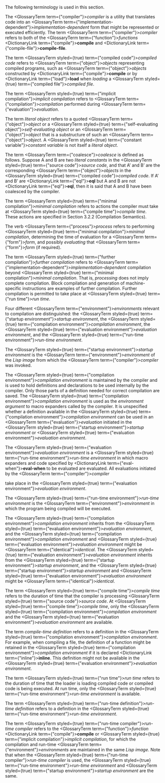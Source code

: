  



The following terminology is used in this section. 



The <GlossaryTerm  term={"compiler"}><i>compiler</i></GlossaryTerm> is a utility that translates code into an <GlossaryTerm  term={"implementation-dependent"}><i>implementation-dependent</i></GlossaryTerm> form that might be represented or executed efficiently. The term <GlossaryTerm  term={"compiler"}><i>compiler</i></GlossaryTerm> refers to both of the <GlossaryTerm  term={"function"}><i>functions</i></GlossaryTerm> <DictionaryLink  term={"compile"}><b>compile</b></DictionaryLink> and <DictionaryLink  term={"compile-file"}><b>compile-file</b></DictionaryLink>. 



The term <GlossaryTerm styled={true} term={"compiled code"}><i>compiled code</i></GlossaryTerm> refers to <GlossaryTerm  term={"object"}><i>objects</i></GlossaryTerm> representing compiled programs, such as <GlossaryTerm  term={"object"}><i>objects</i></GlossaryTerm> constructed by <DictionaryLink  term={"compile"}><b>compile</b></DictionaryLink> or by <DictionaryLink  term={"load"}><b>load</b></DictionaryLink> when *loading* a <GlossaryTerm styled={true} term={"compiled file"}><i>compiled file</i></GlossaryTerm>. 



The term <GlossaryTerm styled={true} term={"implicit compilation"}><i>implicit compilation</i></GlossaryTerm> refers to <GlossaryTerm  term={"compilation"}><i>compilation</i></GlossaryTerm> performed during <GlossaryTerm  term={"evaluation"}><i>evaluation</i></GlossaryTerm>. 



The term *literal object* refers to a quoted <GlossaryTerm  term={"object"}><i>object</i></GlossaryTerm> or a <GlossaryTerm styled={true} term={"self-evaluating object"}><i>self-evaluating object</i></GlossaryTerm> or an <GlossaryTerm  term={"object"}><i>object</i></GlossaryTerm> that is a substructure of such an <GlossaryTerm  term={"object"}><i>object</i></GlossaryTerm>. A <GlossaryTerm styled={true} term={"constant variable"}><i>constant variable</i></GlossaryTerm> is not itself a *literal object*. 



The term <GlossaryTerm  term={"coalesce"}><i>coalesce</i></GlossaryTerm> is defined as follows. Suppose A and B are two *literal constants* in the <GlossaryTerm styled={true} term={"source code"}><i>source code</i></GlossaryTerm>, and that A’ and B’ are the corresponding <GlossaryTerm  term={"object"}><i>objects</i></GlossaryTerm> in the <GlossaryTerm styled={true} term={"compiled code"}><i>compiled code</i></GlossaryTerm>. If A’ and B’ are <DictionaryLink  term={"eql"}><b>eql</b></DictionaryLink> but A and B are not <DictionaryLink  term={"eql"}><b>eql</b></DictionaryLink>, then it is said that A and B have been coalesced by the compiler. 



The term <GlossaryTerm styled={true} term={"minimal compilation"}><i>minimal compilation</i></GlossaryTerm> refers to actions the compiler must take at <GlossaryTerm styled={true} term={"compile time"}><i>compile time</i></GlossaryTerm>. These actions are specified in Section 3.2.2 (Compilation Semantics). 



The verb <GlossaryTerm  term={"process"}><i>process</i></GlossaryTerm> refers to performing <GlossaryTerm styled={true} term={"minimal compilation"}><i>minimal compilation</i></GlossaryTerm>, determining the time of evaluation for a <GlossaryTerm  term={"form"}><i>form</i></GlossaryTerm>, and possibly *evaluating* that <GlossaryTerm  term={"form"}><i>form</i></GlossaryTerm> (if required). 



The term <GlossaryTerm styled={true} term={"further compilation"}><i>further compilation</i></GlossaryTerm> refers to <GlossaryTerm  term={"implementation-dependent"}><i>implementation-dependent</i></GlossaryTerm> compilation beyond <GlossaryTerm styled={true} term={"minimal compilation"}><i>minimal compilation</i></GlossaryTerm>. That is, *processing* does not imply complete compilation. Block compilation and generation of machine-specific instructions are examples of further compilation. Further compilation is permitted to take place at <GlossaryTerm styled={true} term={"run time"}><i>run time</i></GlossaryTerm>. 



Four different <GlossaryTerm  term={"environment"}><i>environments</i></GlossaryTerm> relevant to compilation are distinguished: the <GlossaryTerm styled={true} term={"startup environment"}><i>startup environment</i></GlossaryTerm>, the <GlossaryTerm styled={true} term={"compilation environment"}><i>compilation environment</i></GlossaryTerm>, the <GlossaryTerm styled={true} term={"evaluation environment"}><i>evaluation environment</i></GlossaryTerm>, and the <GlossaryTerm styled={true} term={"run-time environment"}><i>run-time environment</i></GlossaryTerm>. 



The <GlossaryTerm styled={true} term={"startup environment"}><i>startup environment</i></GlossaryTerm> is the <GlossaryTerm  term={"environment"}><i>environment</i></GlossaryTerm> of the *Lisp image* from which the <GlossaryTerm  term={"compiler"}><i>compiler</i></GlossaryTerm> was invoked. 



The <GlossaryTerm styled={true} term={"compilation environment"}><i>compilation environment</i></GlossaryTerm> is maintained by the compiler and is used to hold definitions and declarations to be used internally by the compiler. Only those parts of a definition needed for correct compilation are saved. The <GlossaryTerm styled={true} term={"compilation environment"}><i>compilation environment</i></GlossaryTerm> is used as the *environment argument* to macro expanders called by the compiler. It is unspecified whether a definition available in the <GlossaryTerm styled={true} term={"compilation environment"}><i>compilation environment</i></GlossaryTerm> can be used in an <GlossaryTerm  term={"evaluation"}><i>evaluation</i></GlossaryTerm> initiated in the <GlossaryTerm styled={true} term={"startup environment"}><i>startup environment</i></GlossaryTerm> or <GlossaryTerm styled={true} term={"evaluation environment"}><i>evaluation environment</i></GlossaryTerm>. 



The <GlossaryTerm styled={true} term={"evaluation environment"}><i>evaluation environment</i></GlossaryTerm> is a <GlossaryTerm styled={true} term={"run-time environment"}><i>run-time environment</i></GlossaryTerm> in which macro expanders and code specified by <DictionaryLink  term={"eval-when"}><b>eval-when</b></DictionaryLink> to be evaluated are evaluated. All evaluations initiated by the <GlossaryTerm  term={"compiler"}><i>compiler</i></GlossaryTerm>  







take place in the <GlossaryTerm styled={true} term={"evaluation environment"}><i>evaluation environment</i></GlossaryTerm>. 



The <GlossaryTerm styled={true} term={"run-time environment"}><i>run-time environment</i></GlossaryTerm> is the <GlossaryTerm  term={"environment"}><i>environment</i></GlossaryTerm> in which the program being compiled will be executed. 



The <GlossaryTerm styled={true} term={"compilation environment"}><i>compilation environment</i></GlossaryTerm> inherits from the <GlossaryTerm styled={true} term={"evaluation environment"}><i>evaluation environment</i></GlossaryTerm>, and the <GlossaryTerm styled={true} term={"compilation environment"}><i>compilation environment</i></GlossaryTerm> and <GlossaryTerm styled={true} term={"evaluation environment"}><i>evaluation environment</i></GlossaryTerm> might be <GlossaryTerm  term={"identical"}><i>identical</i></GlossaryTerm>. The <GlossaryTerm styled={true} term={"evaluation environment"}><i>evaluation environment</i></GlossaryTerm> inherits from the <GlossaryTerm styled={true} term={"startup environment"}><i>startup environment</i></GlossaryTerm>, and the <GlossaryTerm styled={true} term={"startup environment"}><i>startup environment</i></GlossaryTerm> and <GlossaryTerm styled={true} term={"evaluation environment"}><i>evaluation environment</i></GlossaryTerm> might be <GlossaryTerm  term={"identical"}><i>identical</i></GlossaryTerm>. 



The term <GlossaryTerm styled={true} term={"compile time"}><i>compile time</i></GlossaryTerm> refers to the duration of time that the compiler is processing <GlossaryTerm styled={true} term={"source code"}><i>source code</i></GlossaryTerm>. At <GlossaryTerm styled={true} term={"compile time"}><i>compile time</i></GlossaryTerm>, only the <GlossaryTerm styled={true} term={"compilation environment"}><i>compilation environment</i></GlossaryTerm> and the <GlossaryTerm styled={true} term={"evaluation environment"}><i>evaluation environment</i></GlossaryTerm> are available. 



The term *compile-time definition* refers to a definition in the <GlossaryTerm styled={true} term={"compilation environment"}><i>compilation environment</i></GlossaryTerm>. For example, when compiling a file, the definition of a function might be retained in the <GlossaryTerm styled={true} term={"compilation environment"}><i>compilation environment</i></GlossaryTerm> if it is declared <DictionaryLink  term={"inline"}><b>inline</b></DictionaryLink>. This definition might not be available in the <GlossaryTerm styled={true} term={"evaluation environment"}><i>evaluation environment</i></GlossaryTerm>. 



The term <GlossaryTerm styled={true} term={"run time"}><i>run time</i></GlossaryTerm> refers to the duration of time that the loader is loading compiled code or compiled code is being executed. At run time, only the <GlossaryTerm styled={true} term={"run-time environment"}><i>run-time environment</i></GlossaryTerm> is available. 



The term <GlossaryTerm styled={true} term={"run-time definition"}><i>run-time definition</i></GlossaryTerm> refers to a definition in the <GlossaryTerm styled={true} term={"run-time environment"}><i>run-time environment</i></GlossaryTerm>. 



The term <GlossaryTerm styled={true} term={"run-time compiler"}><i>run-time compiler</i></GlossaryTerm> refers to the <GlossaryTerm  term={"function"}><i>function</i></GlossaryTerm> <DictionaryLink  term={"compile"}><b>compile</b></DictionaryLink> or <GlossaryTerm styled={true} term={"implicit compilation"}><i>implicit compilation</i></GlossaryTerm>, for which the compilation and run-time <GlossaryTerm  term={"environment"}><i>environments</i></GlossaryTerm> are maintained in the same *Lisp image*. Note that when the <GlossaryTerm styled={true} term={"run-time compiler"}><i>run-time compiler</i></GlossaryTerm> is used, the <GlossaryTerm styled={true} term={"run-time environment"}><i>run-time environment</i></GlossaryTerm> and <GlossaryTerm styled={true} term={"startup environment"}><i>startup environment</i></GlossaryTerm> are the same. 



